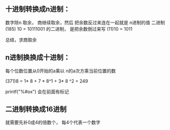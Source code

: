 ## 十进制转换成n进制：
数字除n 取余， 商继续取余，然后 把余数反过来连在一起就是 n进制的值
二进制  (185) 10 = 10111001 的二进制， 是把余数倒过来写
(11)10 = 1011 

总结，求商取余

## n进制换换成十进制：
每个位数位置从0开始的a乘以 n的a次方乘当前位置的数

(371)8 = 1* 8 + 7 * 8^1 + 3* 8 ^2 = 249

printf("%#ox") 会在前面有标记


## 二进制转换成16进制

就需要先补0成4的倍数个，
每4个代表一个数字
